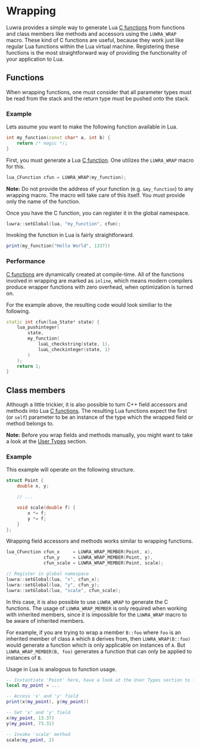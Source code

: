 # Wrapping
Luwra provides a simple way to generate Lua [C functions][lua-cfunction] from functions and class
members like methods and accessors using the `LUWRA_WRAP` macro. These kind of C functions are
useful, because they work just like regular Lua functions within the Lua virtual machine.
Registering these functions is the most straightforward way of providing the functionality of your
application to Lua.

## Functions
When wrapping functions, one must consider that all parameter types must be read from the
stack and the return type must be pushed onto the stack.

### Example
Lets assume you want to make the following function available in Lua.

```c++
int my_function(const char* a, int b) {
    return /* magic */;
}
```

First, you must generate a Lua [C function][lua-cfunction]. One utilizes the `LUWRA_WRAP` macro for
this.

```c++
lua_CFunction cfun = LUWRA_WRAP(my_function);
```

**Note:** Do not provide the address of your function (e.g. `&my_function`) to any wrapping macro.
The macro will take care of this itself. You must provide only the name of the function.

Once you have the C function, you can register it in the global namespace.

```c++
luwra::setGlobal(lua, "my_function", cfun);
```

Invoking the function in Lua is fairly straightforward.

```lua
print(my_function("Hello World", 1337))
```

### Performance
[C functions][lua-cfunction] are dynamically created at compile-time. All of the functions involved
in wrapping are marked as `inline`, which means modern compilers produce wrapper functions with zero
overhead, when optimization is turned on.

For the example above, the resulting code would look similiar to the following.

```c++
static int cfun(lua_State* state) {
	lua_pushinteger(
		state,
		my_function(
			luaL_checkstring(state, 1),
			luaL_checkinteger(state, 1)
		)
	);
	return 1;
}
```

## Class members
Although a little trickier, it is also possible to turn C++ field accessors and methods into Lua
[C functions][lua-cfunction]. The resulting Lua functions expect the first (or `self`) parameter to
be an instance of the type which the wrapped field or method belongs to.

**Note:** Before you wrap fields and methods manually, you might want to take a look at the
[User Types](/user-types/) section.

### Example
This example will operate on the following structure.

```c++
struct Point {
    double x, y;

    // ...

    void scale(double f) {
        x *= f;
        y *= f;
    }
};
```

Wrapping field accessors and methods works similar to wrapping functions.

```c++
lua_CFunction cfun_x     = LUWRA_WRAP_MEMBER(Point, x),
              cfun_y     = LUWRA_WRAP_MEMBER(Point, y),
              cfun_scale = LUWRA_WRAP_MEMBER(Point, scale);

// Register in global namespace
luwra::setGlobal(lua, "x", cfun_x);
luwra::setGlobal(lua, "y", cfun_y);
luwra::setGlobal(lua, "scale", cfun_scale);
```

In this case, it is also possible to use `LUWRA_WRAP` to generate the C functions. The usage of
`LUWRA_WRAP_MEMBER` is only required when working with inherited members, since it is impossible for
the `LUWRA_WRAP` macro to be aware of inherited members.

For example, if you are trying to wrap a member `B::foo` where `foo` is an inherited member of class
`A` which `B` derives from, then `LUWRA_WRAP(B::foo)` would generate a function which is only
applicable on instances of `A`. But `LUWRA_WRAP_MEMBER(B, foo)` generates a function that can only
be applied to instances of `B`.

Usage in Lua is analogous to function usage.

```lua
-- Instantiate 'Point' here, have a look at the User Types section to find out how to do this
local my_point = ...

-- Access 'x' and 'y' field
print(x(my_point), y(my_point))

-- Set 'x' and 'y' field
x(my_point, 13.37)
y(my_point, 73.31)

-- Invoke 'scale' method
scale(my_point, 2)
```

[lua-cfunction]: http://www.lua.org/manual/5.3/manual.html#lua_CFunction
